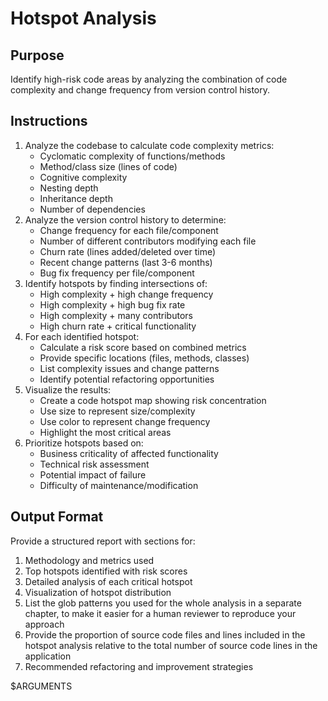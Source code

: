 # Hotspot Analysis

## Purpose
Identify high-risk code areas by analyzing the combination of code complexity and change frequency from version control history.

## Instructions
1. Analyze the codebase to calculate code complexity metrics:
   - Cyclomatic complexity of functions/methods
   - Method/class size (lines of code)
   - Cognitive complexity
   - Nesting depth
   - Inheritance depth
   - Number of dependencies
2. Analyze the version control history to determine:
   - Change frequency for each file/component
   - Number of different contributors modifying each file
   - Churn rate (lines added/deleted over time)
   - Recent change patterns (last 3-6 months)
   - Bug fix frequency per file/component
3. Identify hotspots by finding intersections of:
   - High complexity + high change frequency
   - High complexity + high bug fix rate
   - High complexity + many contributors
   - High churn rate + critical functionality
4. For each identified hotspot:
   - Calculate a risk score based on combined metrics
   - Provide specific locations (files, methods, classes)
   - List complexity issues and change patterns
   - Identify potential refactoring opportunities
5. Visualize the results:
   - Create a code hotspot map showing risk concentration
   - Use size to represent size/complexity
   - Use color to represent change frequency
   - Highlight the most critical areas
6. Prioritize hotspots based on:
   - Business criticality of affected functionality
   - Technical risk assessment
   - Potential impact of failure
   - Difficulty of maintenance/modification

## Output Format
Provide a structured report with sections for:

1. Methodology and metrics used
2. Top hotspots identified with risk scores
3. Detailed analysis of each critical hotspot
4. Visualization of hotspot distribution
5. List the glob patterns you used for the whole analysis in a separate chapter,
   to make it easier for a human reviewer to reproduce your approach
6. Provide the proportion of source code files and lines included in the hotspot analysis relative to the total number of source code lines in the application
7. Recommended refactoring and improvement strategies

$ARGUMENTS
